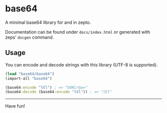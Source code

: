 # base64

A minimal base64 library for and in zepto.

Documentation can be found under `docs/index.html`
or generated with zeps' `docgen` command.

## Usage

You can encode and decode strings with this library (UTF-8 is supported).

```clojure
(load "base64/base64")
(import-all "base64")

(base64:encode "l€l") ; => "bOKCrGw="
(base64:decode (base64:encode "l€l")) ; => "l€l"
```

<hr/>

Have fun!
